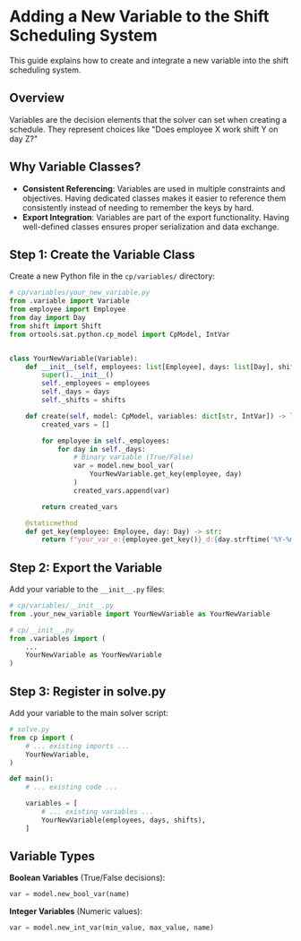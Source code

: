 # Adding a New Variable to the Shift Scheduling System

This guide explains how to create and integrate a new variable into the shift scheduling system.

## Overview

Variables are the decision elements that the solver can set when creating a schedule. They represent choices like "Does employee X work shift Y on day Z?"
## Why Variable Classes?
- **Consistent Referencing**: Variables are used in multiple constraints and objectives. Having dedicated classes makes it easier to reference them consistently instead of needing to remember the keys by hard.
- **Export Integration**: Variables are part of the export functionality. Having well-defined classes ensures proper serialization and data exchange.

## Step 1: Create the Variable Class

Create a new Python file in the `cp/variables/` directory:

```python
# cp/variables/your_new_variable.py
from .variable import Variable
from employee import Employee
from day import Day
from shift import Shift
from ortools.sat.python.cp_model import CpModel, IntVar


class YourNewVariable(Variable):
    def __init__(self, employees: list[Employee], days: list[Day], shifts: list[Shift]):
        super().__init__()
        self._employees = employees
        self._days = days
        self._shifts = shifts

    def create(self, model: CpModel, variables: dict[str, IntVar]) -> list[IntVar]:
        created_vars = []

        for employee in self._employees:
            for day in self._days:
                # Binary variable (True/False)
                var = model.new_bool_var(
                    YourNewVariable.get_key(employee, day)
                )
                created_vars.append(var)

        return created_vars

    @staticmethod
    def get_key(employee: Employee, day: Day) -> str:
        return f"your_var_e:{employee.get_key()}_d:{day.strftime('%Y-%m-%d')}"
```

## Step 2: Export the Variable

Add your variable to the `__init__.py` files:

```python
# cp/variables/__init__.py
from .your_new_variable import YourNewVariable as YourNewVariable
```

```python
# cp/__init__.py
from .variables import (
    ...
    YourNewVariable as YourNewVariable
)
```

## Step 3: Register in solve.py

Add your variable to the main solver script:

```python
# solve.py
from cp import (
    # ... existing imports ...
    YourNewVariable,
)

def main():
    # ... existing code ...

    variables = [
        # ... existing variables ...
        YourNewVariable(employees, days, shifts),
    ]
```

## Variable Types

**Boolean Variables** (True/False decisions):
```python
var = model.new_bool_var(name)
```

**Integer Variables** (Numeric values):
```python
var = model.new_int_var(min_value, max_value, name)
```
